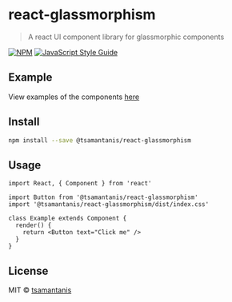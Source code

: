 # react-glassmorphism

> A react UI component library for glassmorphic components

[![NPM](https://img.shields.io/npm/v/@tsamantanis/react-glassmorphism.svg)](https://www.npmjs.com/package/@tsamantanis/react-glassmorphism) [![JavaScript Style Guide](https://img.shields.io/badge/code_style-standard-brightgreen.svg)](https://standardjs.com)


## Example

View examples of the components [here](https://tsamantanis.github.io/react-glassmorphism/)

## Install

```bash
npm install --save @tsamantanis/react-glassmorphism
```

## Usage

```tsx
import React, { Component } from 'react'

import Button from '@tsamantanis/react-glassmorphism'
import '@tsamantanis/react-glassmorphism/dist/index.css'

class Example extends Component {
  render() {
    return <Button text="Click me" />
  }
}
```

## License

MIT © [tsamantanis](https://github.com/tsamantanis)

